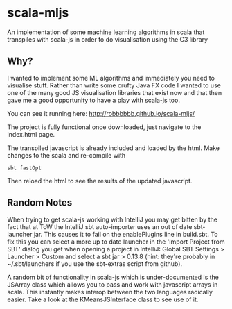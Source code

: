 # scala-mljs
An implementation of some machine learning algorithms in scala that transpiles with scala-js in order to do visualisation using the C3 library

## Why?

I wanted to implement some ML algorithms and immediately you need to visualise stuff. Rather than write some crufty Java FX code I wanted to use one of the many good JS visualisation libraries that exist now and that then gave me a good opportunity to have a play with scala-js too.

You can see it running here: http://robbbbbb.github.io/scala-mljs/

The project is fully functional once downloaded, just navigate to the index.html page.

The transpiled javascript is already included and loaded by the html. Make changes to the scala and re-compile with

    sbt fastOpt

Then reload the html to see the results of the updated javascript.

## Random Notes

When trying to get scala-js working with IntelliJ you may get bitten by the fact that at ToW the IntelliJ sbt auto-importer uses an out of date sbt-launcher jar. This causes it to fail on the enablePlugins line in build.sbt. To fix this you can select a more up to date launcher in the 'Import Project from SBT' dialog you get when opening a project in IntelliJ: Global SBT Settings > Launcher > Custom and select a sbt jar > 0.13.8 (hint: they're probably in ~/.sbt/launchers if you use the sbt-extras script from github).

A random bit of functionality in scala-js which is under-documented is the JSArray class which allows you to pass and work with javascript arrays in scala. This instantly makes interop between the two languages radically easier. Take a look at the KMeansJSInterface class to see use of it.
